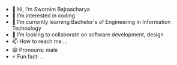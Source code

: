 - 👋 Hi, I’m Swornim Bajraacharya
- 👀 I’m interested in coding
- 🌱 I’m currently learning Bachelor's of Engineering in Information Technology
- 💞️ I’m looking to collaborate on software development, design
- 📫 How to reach me ...
- 😄 Pronouns: male
- ⚡ Fun fact: ...

<!---
Coder192837465/Coder192837465 is a ✨ special ✨ repository because its `README.md` (this file) appears on your GitHub profile.
You can click the Preview link to take a look at your changes.
--->
